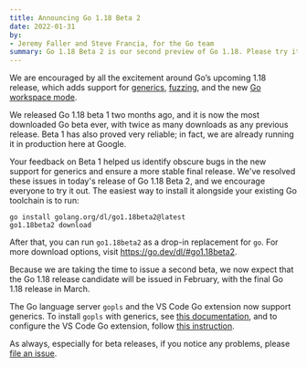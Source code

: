 ```yaml
---
title: Announcing Go 1.18 Beta 2
date: 2022-01-31
by:
- Jeremy Faller and Steve Francia, for the Go team
summary: Go 1.18 Beta 2 is our second preview of Go 1.18. Please try it and let us know if you find problems.
---
```


We are encouraged by all the excitement around Go’s upcoming 1.18 release,
which adds support for
[generics](https://go.dev/blog/why-generics),
[fuzzing](https://go.dev/blog/fuzz-beta), and the new
[Go workspace mode](https://go.dev/design/45713-workspace).

We released Go 1.18 beta 1 two months ago,
and it is now the most downloaded Go beta ever,
with twice as many downloads as any previous release.
Beta 1 has also proved very reliable;
in fact, we are already running it in production here at Google.

Your feedback on Beta 1 helped us identify obscure bugs
in the new support for generics and ensure a more stable final release.
We've resolved these issues in today's release of Go 1.18 Beta 2,
and we encourage everyone to try it out.
The easiest way to install it alongside your existing Go toolchain is to run:

	go install golang.org/dl/go1.18beta2@latest
	go1.18beta2 download

After that, you can run `go1.18beta2` as a drop-in replacement for `go`.
For more download options, visit https://go.dev/dl/#go1.18beta2.

Because we are taking the time to issue a second beta,
we now expect that the Go 1.18 release candidate will be issued in February,
with the final Go 1.18 release in March.

The Go language server `gopls` and the VS Code Go extension
now support generics.
To install `gopls` with generics, see
[this documentation](https://github.com/golang/tools/blob/master/gopls/doc/advanced.md#working-with-generic-code),
and to configure the VS Code Go extension, follow [this instruction](https://github.com/golang/vscode-go/blob/master/docs/advanced.md#using-go118).


As always, especially for beta releases,
if you notice any problems, please [file an issue](https://go.dev/issue/new).

